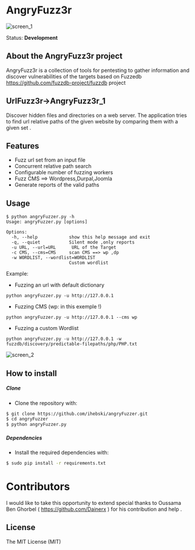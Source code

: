 # AngryFuzz3r
![screen_1](http://i.imgur.com/QetqbO1.png)

Status: **Development**
## About the AngryFuzz3r project
AngryFuzz3r is a collection of tools for pentesting to gather information and discover vulnerabilities of the targets based on Fuzzedb https://github.com/fuzzdb-project/fuzzdb project
## UrlFuzz3r->AngryFuzz3r_1
Discover hidden files and directories on a web server. The application tries to find url relative paths of the given website by comparing them with a given set .

## Features

* Fuzz url set from an input file
* Concurrent relative path search
* Configurable number of fuzzing workers
* Fuzz CMS ==> Wordpress,Durpal,Joomla
* Generate reports of the valid paths
## Usage

~~~
$ python angryFuzzer.py -h
Usage: angryFuzzer.py [options]

Options:
  -h, --help            show this help message and exit
  -q, --quiet           Silent mode ,only reports
  -u URL, --url=URL      URL of the Target
  -c CMS, --cms=CMS     scan CMS ==> wp ,dp
  -w WORDLIST, --wordlist=WORDLIST
                        Custom wordlist

~~~

Example:
* Fuzzing an url with default dictionary
~~~
python angryFuzzer.py -u http://127.0.0.1 
~~~

* Fuzzing CMS (wp: in this exemple !)
~~~
python angryFuzzer.py -u http://127.0.0.1 --cms wp 
~~~

* Fuzzing a custom Wordlist
~~~
python angryFuzzer.py -u http://127.0.0.1 -w fuzzdb/discovery/predictable-filepaths/php/PHP.txt
~~~
![screen_2](http://i.imgur.com/0C4Lb42.png)



## How to install
##### Clone
 - Clone the repository with:
```sh
$ git clone https://github.com/ihebski/angryFuzzer.git
$ cd angryFuzzer
$ python angryFuzzer.py
```
##### Dependencies
* Install the required dependencies with:
```bash
$ sudo pip install -r requirements.txt
```
# Contributors
I would like to take this opportunity to extend special thanks to Oussama Ben Ghorbel ( https://github.com/Dainerx ) for his contribution and help .

## License
The MIT License (MIT)
